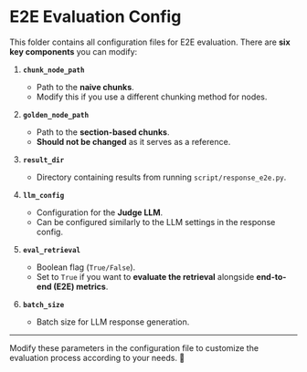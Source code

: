 # E2E Evaluation Config

This folder contains all configuration files for E2E evaluation. There are **six key components** you can modify:  

1. **`chunk_node_path`**  
   - Path to the **naive chunks**.  
   - Modify this if you use a different chunking method for nodes.  

2. **`golden_node_path`**  
   - Path to the **section-based chunks**.  
   - **Should not be changed** as it serves as a reference.  

3. **`result_dir`**  
   - Directory containing results from running `script/response_e2e.py`.  

4. **`llm_config`**  
   - Configuration for the **Judge LLM**.  
   - Can be configured similarly to the LLM settings in the response config.  

5. **`eval_retrieval`**  
   - Boolean flag (`True/False`).  
   - Set to `True` if you want to **evaluate the retrieval** alongside **end-to-end (E2E) metrics**.  

6. **`batch_size`**  
   - Batch size for LLM response generation.  

---

Modify these parameters in the configuration file to customize the evaluation process according to your needs. 🚀 